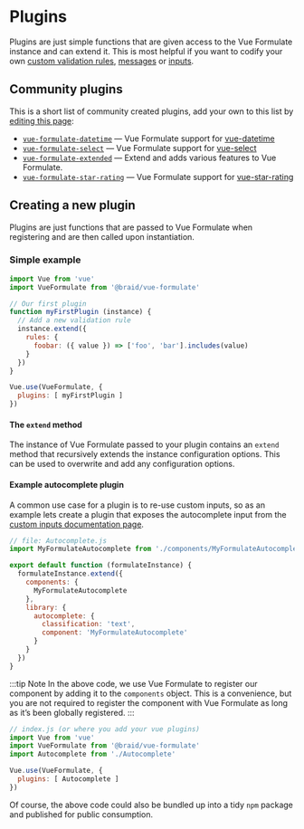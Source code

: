 # Plugins

Plugins are just simple functions that are given access to the Vue Formulate
instance and can extend it. This is most helpful if you want to codify your own
[custom validation rules](/guide/validation/#custom-validation-rules),
[messages](/guide/validation/#customize-validation-messages) or
[inputs](/guide/inputs/custom-inputs/).

## Community plugins

This is a short list of community created plugins, add your
own to this list by [editing this page](https://github.com/wearebraid/vueformulate.com/edit/master/docs/guide/plugins/README.md):

- [`vue-formulate-datetime`](https://www.npmjs.com/package/@cone2875/vue-formulate-datetime) — Vue Formulate support for [vue-datetime](https://github.com/mariomka/vue-datetime)
- [`vue-formulate-select`](https://www.npmjs.com/package/@cone2875/vue-formulate-select) — Vue Formulate support for [vue-select](https://vue-select.org/)
- [`vue-formulate-extended`](https://www.npmjs.com/package/vue-formulate-extended) — Extend and adds various features to Vue Formulate.
- [`vue-formulate-star-rating`](https://www.npmjs.com/package/vue-formulate-star-rating) — Vue Formulate support for [vue-star-rating](https://www.npmjs.com/package/vue-star-rating)

## Creating a new plugin

Plugins are just functions that are passed to Vue Formulate when registering and
are then called upon instantiation.

### Simple example

```js
import Vue from 'vue'
import VueFormulate from '@braid/vue-formulate'

// Our first plugin
function myFirstPlugin (instance) {
  // Add a new validation rule
  instance.extend({
    rules: {
      foobar: ({ value }) => ['foo', 'bar'].includes(value)
    }
  })
}

Vue.use(VueFormulate, {
  plugins: [ myFirstPlugin ]
})

```

#### The `extend` method

The instance of Vue Formulate passed to your plugin contains an `extend` method
that recursively extends the instance configuration options. This can be used
to overwrite and add any configuration options.

#### Example autocomplete plugin

A common use case for a plugin is to re-use custom inputs, so as an example lets
create a plugin that exposes the autocomplete input from the [custom inputs
documentation page](/guide/inputs/custom-inputs/#custom-types).

```js
// file: Autocomplete.js
import MyFormulateAutocomplete from './components/MyFormulateAutocomplete'

export default function (formulateInstance) {
  formulateInstance.extend({
    components: {
      MyFormulateAutocomplete
    },
    library: {
      autocomplete: {
        classification: 'text',
        component: 'MyFormulateAutocomplete'
      }
    }
  })
}
```

:::tip Note
In the above code, we use Vue Formulate to register our component by adding it to
the `components` object. This is a convenience, but you are not required to
register the component with Vue Formulate as long as it’s been globally
registered.
:::

```js
// index.js (or where you add your vue plugins)
import Vue from 'vue'
import VueFormulate from '@braid/vue-formulate'
import Autocomplete from './Autocomplete'

Vue.use(VueFormulate, {
  plugins: [ Autocomplete ]
})

```

Of course, the above code could also be bundled up into a tidy `npm` package
and published for public consumption.

